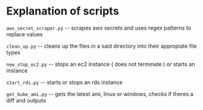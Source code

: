 # Explanation of scripts

`aws_secret_scraper.py` -- scrapes aws secrets and uses regex patterns to replace values

`clean_up.py` -- cleans up the files in a said directory into their appropiate file types

`new_stop_ec2.py` -- stops an ec2 instance ( does not terminate ) or starts an instance

`start_rds.py` -- starts or stops an rds instance 

`get_kube_ami.py` -- gets the latest ami, linux or windows, checks if theres a diff and outputs